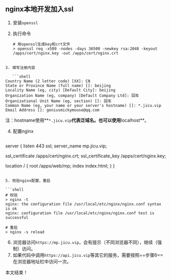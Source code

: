 ## nginx本地开发加入ssl

1. 安装`openssl`

2. 执行命令

   ```shell
   # 用openssl生成key和crt文件
   > openssl req -x509 -nodes -days 36500 -newkey rsa:2048 -keyout /apps/cert/nginx.key -out /apps/cert/nginx.crt
```
   
3. 填写注册内容

   ```shell
Country Name (2 letter code) [XX]: CN
State or Province Name (full name) []: beijing    
Locality Name (eg, city) [Default City]: beijing
Organization Name (eg, company) [Default Company Ltd]: 回车
Organizational Unit Name (eg, section) []: 回车
Common Name (eg, your name or your server's hostname) []: *.jicu.vip
Email Address []: geniusmickymouse@qq.com
   ```

注：hostname使用**`*.jicu.vip`**代表泛域名。也可以使用**localhost**。

4. 配置nginx

   ```nginx
server {
  listen 443 ssl;
  server_name  mp.jicu.vip;

  ssl_certificate /apps/cert/nginx.crt;
  ssl_certificate_key /apps/cert/nginx.key;
  
  location / {
    root /apps/web/mp;
    index index.html;
  }
}
   ```

5. 校验nginx配置，重启

```shell
# 校验
> nginx -t
nginx: the configuration file /usr/local/etc/nginx/nginx.conf syntax is ok
nginx: configuration file /usr/local/etc/nginx/nginx.conf test is successful

# 重启
> nginx -s reload
```

6. 浏览器访问`https://mp.jicu.vip`，会有提示（不同浏览器不同），继续（强制）访问。
7. 如果代码中调用`https://api.jicu.vip`等其它的服务，需要按照==步骤6==在浏览器地址栏中访问一次。



本文结束！